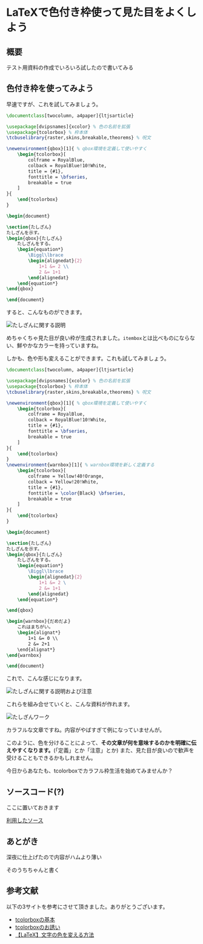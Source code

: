 # LaTeXで色付き枠使って見た目をよくしよう

## 概要

テスト用資料の作成でいろいろ試したので書いてみる

## 色付き枠を使ってみよう

早速ですが、これを試してみましょう。

```tex
\documentclass[twocolumn, a4paper]{ltjsarticle}

\usepackage[dvipsnames]{xcolor} % 色の名前を拡張
\usepackage{tcolorbox} % 枠本体
\tcbuselibrary{raster,skins,breakable,theorems} % 呪文

\newenvironment{qbox}[1]{ % qbox環境を定義して使いやすく
    \begin{tcolorbox}[
        colframe = RoyalBlue,
        colback = RoyalBlue!10!White,
        title = {#1},
        fonttitle = \bfseries,
        breakable = true
    ]
}{
    \end{tcolorbox}
}

\begin{document}

\section{たしざん}
たしざんを示す。
\begin{qbox}{たしざん}
    たしざんをする。
    \begin{equation*}
        \Biggl\lbrace
        \begin{alignedat}{2}
            1+1 &= 2 \\
            2 &= 1+1
        \end{alignedat}
    \end{equation*}
\end{qbox}

\end{document}

```

すると、こんなものができます。

![たしざんに関する説明](./img/example1.png)

めちゃくちゃ見た目が良い枠が生成されました。`itembox`とは比べものにならない、鮮やかなカラーを持っていますね。

しかも、色や形も変えることができます。これも試してみましょう。

```tex
\documentclass[twocolumn, a4paper]{ltjsarticle}

\usepackage[dvipsnames]{xcolor} % 色の名前を拡張
\usepackage{tcolorbox} % 枠本体
\tcbuselibrary{raster,skins,breakable,theorems} % 呪文

\newenvironment{qbox}[1]{ % qbox環境を定義して使いやすく
    \begin{tcolorbox}[
        colframe = RoyalBlue,
        colback = RoyalBlue!10!White,
        title = {#1},
        fonttitle = \bfseries,
        breakable = true
    ]
}{
    \end{tcolorbox}
}
\newenvironment{warnbox}[1]{ % warnbox環境を新しく定義する
    \begin{tcolorbox}[
        colframe = Yellow!40!Orange,
        colback = Yellow!20!White,
        title = {#1},
        fonttitle = \color{Black} \bfseries,
        breakable = true
    ]
}{
    \end{tcolorbox}
}

\begin{document}

\section{たしざん}
たしざんを示す。
\begin{qbox}{たしざん}
    たしざんをする。
    \begin{equation*}
        \Biggl\lbrace
        \begin{alignedat}{2}
            1+1 &= 2 \
            2 &= 1+1
        \end{alignedat}
    \end{equation*}

\end{qbox}

\begin{warnbox}{だめだよ}
    これはまちがい。
    \begin{alignat*}
        1+1 &= 0 \\
        2 &= 2+1
    \end{alignat*}
\end{warnbox}

\end{document}

```

これで、こんな感じになります。

![たしざんに関する説明および注意](./img/example2.png)

これらを組み合せていくと、こんな資料が作れます。

![たしざんワーク](./img/exampledocs.png)

カラフルな文章ですね。内容がやばすぎて例になっていませんが。

このように、色を分けることによって、**その文章が何を意味するのかを明確に伝えやすくなります。**(「定義」とか「注意」とか)
また、見た目が良いので歓声を受けることもできるかもしれません。

今日からあなたも、tcolorboxでカラフル枠生活を始めてみませんか？

## ソースコード(?)

ここに置いておきます

[利用したソース](./ltxsrc/)

## あとがき

深夜に仕上げたので内容がハムより薄い

そのうちちゃんと書く

## 参考文献

以下の3サイトを参考にさせて頂きました。ありがとうございます。

 - [tcolorboxの基本](https://texmedicine.hatenadiary.jp/entry/2015/12/17/000339)
 - [tcolorboxのお誘い](https://marukunalufd0123.hatenablog.com/entry/2019/03/15/071717)
 - [【LaTeX】文字の色を変える方法](https://mathlandscape.com/latex-color/)